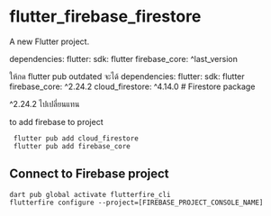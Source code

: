 # flutter_firebase_firestore

A new Flutter project.

dependencies:
flutter:
sdk: flutter
firebase_core: ^last_version

ให้กด flutter pub outdated จะได้
dependencies:
flutter:
sdk: flutter
firebase_core: ^2.24.2
cloud_firestore: ^4.14.0 # Firestore package

^2.24.2 ไปเปลี่ยนแทน

to add firebase to project

```
 flutter pub add cloud_firestore
 flutter pub add firebase_core
```

## Connect to Firebase project

```
dart pub global activate flutterfire_cli
flutterfire configure --project=[FIREBASE_PROJECT_CONSOLE_NAME]
```
